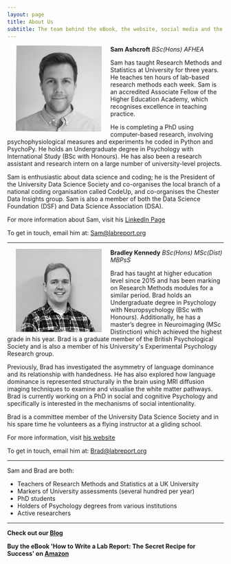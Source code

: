 ```yaml
---
layout: page
title: About Us
subtitle: The team behind the eBook, the website, social media and the blog
---
```


<img src="/img/Sam-face.jpeg" alt="Sam Ashcroft" width="200" align="left" hspace="20" title="Sam Ashcroft"> 

**Sam Ashcroft**
_BSc(Hons) AFHEA_

Sam has taught Research Methods and Statistics at University for three years. He teaches ten hours of lab-based research methods each week. Sam is an accredited Associate Fellow of the Higher Education Academy, which recognises excellence in teaching practice.

He is completing a PhD using computer-based research, involving psychophysiological measures and experiments he coded in Python and PsychoPy. He holds an Undergraduate degree in Psychology with International Study (BSc with Honours). He has also been a research assistant and research intern on a large number of university-level projects.

Sam is enthusiastic about data science and coding; he is the President of the University Data Science Society and co-organises the local branch of a national coding organisation called CodeUp, and co-organises the Chester Data Insights group. Sam is also a member of both the Data Science Foundation (DSF) and Data Science Association (DSA).

For more information about Sam, visit his [LinkedIn Page](https://www.linkedin.com/in/samashcroft/)

To get in touch, email him at: [Sam@labreport.org](mailto:sam@labreport.org)

***

<img src="/img/Brad-face.jpeg" alt="Brad Kennedy" width="200" align="left" hspace="20" title="Brad Kennedy"> 

**Bradley Kennedy**
_BSc(Hons) MSc(Dist) MBPsS_

Brad has taught at higher education level since 2015 and has been marking on Research Methods modules for a similar period. Brad holds an Undergraduate degree in Psychology with Neuropsychology (BSc with Honours). Additionally, he has a master’s degree in Neuroimaging (MSc Distinction) which achieved the highest grade in his year. Brad is a graduate member of the British Psychological Society and is also a member of his University's Experimental Psychology Research group.

Previously, Brad has investigated the asymmetry of language dominance and its relationship with handedness. He has also explored how language dominance is represented structurally in the brain using MRI diffusion imaging techniques to examine and visualise the white matter pathways. Brad is currently working on a PhD in social and cognitive Psychology and specifically is interested in the mechanisms of social intentionality.

Brad is a committee member of the University Data Science Society and in his spare time he volunteers as a flying instructor at a gliding school. 

For more information, visit [his website](https://bradleykennedy.co.uk)

To get in touch, email him at: [Brad@labreport.org](mailto:brad@labreport.org)

---

Sam and Brad are both:
- Teachers of Research Methods and Statistics at a UK University
- Markers of University assessments (several hundred per year)
- PhD students 
- Holders of Psychology degrees from various institutions
- Active researchers

---

**Check out our [Blog](https://labreport.org/blog)**

**Buy the eBook 'How to Write a Lab Report: The Secret Recipe for Success' on [Amazon](https://www.amazon.co.uk/How-Write-Lab-Report-Success-ebook/dp/B07QJD7TJR/ref=sr_1_1?qid=1555234159&refinements=p_27%3ASam+Ashcroft&s=digital-text&sr=1-1&text=Sam+Ashcroft)**
